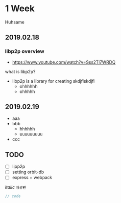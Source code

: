 # 1 Week
Huhsame

## 2019.02.18
### libp2p overview
- https://www.youtube.com/watch?v=Sss2Tl7WRDQ

what is libp2p?
- libp2p is a library for creating skdjflskdjfl
    - ohhhhhh
    - ohhhhh
    
## 2019.02.19
- aaa
- bbb
    - hhhhhh
    - uuuuuuuuu
- ccc


    
## TODO
- [ ] lipp2p
- [ ] setting orbit-db
- [ ] express + webpack

*italic*
 `형광펜`
 
 ```javascript
// code

```

